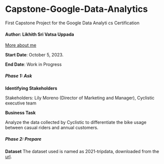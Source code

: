 # Capstone-Google-Data-Analytics
First Capstone Project for the Google Data Analyti cs Certification 

#### **Author**: Likhith Sri Vatsa Uppada  

[More about me](https://www.linkedin.com/in/likhith-sri-vatsa-uppada-34b89a236/)

**Start Date**: October 5, 2023.

**End Date**: Work in Progress


##### Phase 1: Ask

**Identifying Stakeholders**

Stakeholders: Lily Moreno (Director of Marketing and Manager), Cyclistic executive team

**Business Task**

Analyze the data collected by Cyclistic to differentiate the bike usage between casual riders and annual customers.  

##### Phase 2: Prepare

**Dataset**
The dataset used is named as 2021-tripdata, downloaded from the [url](https://divvy-tripdata.s3.amazonaws.com/index.html). 

